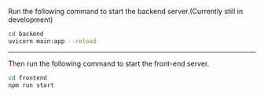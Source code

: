 Run the following command to start the backend server.(Currently still in development)
```bash
cd backend
uvicorn main:app --reload
```

---

Then run the following command to start the front-end server.
```bash
cd frontend
npm run start
```
